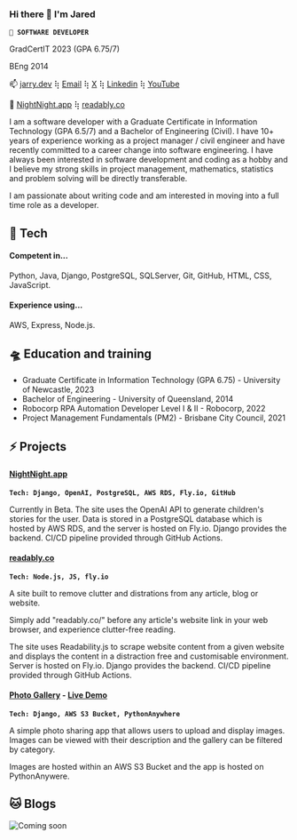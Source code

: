 ### Hi there 👋 I'm Jared

**`🦖 SOFTWARE DEVELOPER`**

GradCertIT 2023 (GPA 6.75/7)

BEng 2014

📫 [jarry.dev](https://jarry.dev) ⢷ [Email](mailto:hi@jarry.dev) ⢷ [X](https://x.com/Jared_Cavalli) ⢷ [Linkedin](https://www.linkedin.com/in/jaredcavalli/) ⢷ [YouTube](https://www.youtube.com/channel/UCWhtyMHmuW3AvvTipfPKPAQ)

🚧 [NightNight.app](https://nightnight.app/) ⢷ [readably.co](https://readably.co/)

I am a software developer with a Graduate Certificate in Information Technology (GPA 6.5/7) and a Bachelor of Engineering (Civil). I have 10+ years of experience working as a project manager / civil engineer and have recently committed to a career change into software engineering. I have always been interested in software development and coding as a hobby and I believe my strong skills in project management, mathematics, statistics and problem solving will be directly transferable.</p>

I am passionate about writing code and am interested in moving into a full time role as a developer.

## 🧙 Tech

#### Competent in... ####
Python, Java, Django, PostgreSQL, SQLServer, Git, GitHub, HTML, CSS, JavaScript.

#### Experience using... ####
AWS, Express, Node.js.

## 🛸 Education and training
- Graduate Certificate in Information Technology (GPA 6.75) - University of Newcastle, 2023
- Bachelor of Engineering - University of Queensland, 2014
- Robocorp RPA Automation Developer Level I & II - Robocorp, 2022
- Project Management Fundamentals (PM2) - Brisbane City Council, 2021


## ⚡ Projects
#### [NightNight.app](https://nightnight.app/) ####
**`Tech: Django, OpenAI, PostgreSQL, AWS RDS, Fly.io, GitHub`**

Currently in Beta. The site uses the OpenAI API to generate children's stories for the user. Data is stored in a PostgreSQL database which is hosted by AWS RDS, and the server is hosted on Fly.io. Django provides the backend. CI/CD pipeline provided through GitHub Actions.

#### [readably.co](https://readably.co/) ####
**`Tech: Node.js, JS, fly.io`**

A site built to remove clutter and distrations from any article, blog or website. 

Simply add "readably.co/" before any article's website link in your web browser, and experience clutter-free reading.

The site uses Readability.js to scrape website content from a given website and displays the content in a distraction free and customisable environment. Server is hosted on Fly.io. Django provides the backend. CI/CD pipeline provided through GitHub Actions.

#### [Photo Gallery](https://github.com/jarry90/djangophotoapp) - [Live Demo](http://jarry90.pythonanywhere.com) ####
**`Tech: Django, AWS S3 Bucket, PythonAnywhere`**

A simple photo sharing app that allows users to upload and display images. Images can be viewed with their description and the gallery can be filtered by category.

Images are hosted within an AWS S3 Bucket and the app is hosted on PythonAnywere.

## 🐱 Blogs

![Coming soon](https://media1.giphy.com/media/1ken0zzzL79NPy3QZj/giphy-downsized-large.gif)
